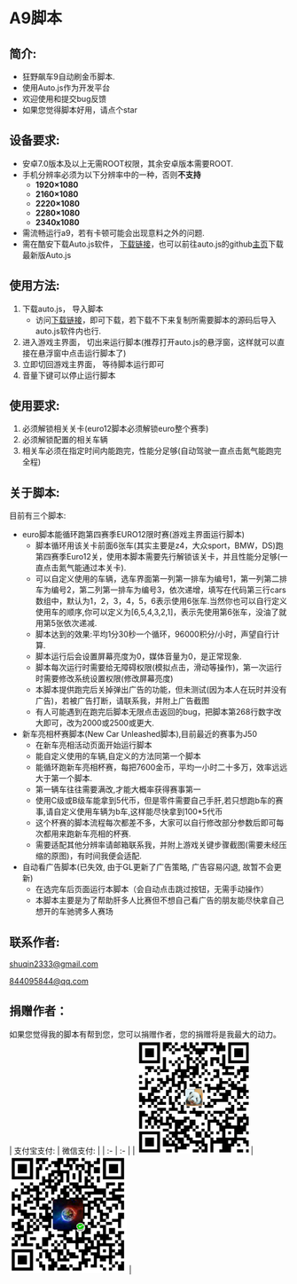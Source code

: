 # A9脚本
## 简介:
* 狂野飙车9自动刷金币脚本.
* 使用Auto.js作为开发平台
* 欢迎使用和提交bug反馈
* 如果您觉得脚本好用，请点个star

## 设备要求:
* 安卓7.0版本及以上无需ROOT权限，其余安卓版本需要ROOT.
* 手机分辨率必须为以下分辨率中的一种，否则**不支持**
  * **1920×1080**
  * **2160×1080**
  * **2220×1080**
  * **2280×1080**
  * **2340x1080**
* 需流畅运行a9，若有卡顿可能会出现意料之外的问题.
* 需在酷安下载Auto.js软件， [下载链接](https://www.coolapk.com/apk/org.autojs.autojs)，也可以前往auto.js的github[主页](https://github.com/hyb1996/Auto.js/releases)下载最新版Auto.js

## 使用方法:
1. 下载auto.js， 导入脚本
    * 访问[下载链接](https://github.com/zlsq/A9/releases)，即可下载，若下载不下来复制所需要脚本的源码后导入auto.js软件内也行.
2. 进入游戏主界面， 切出来运行脚本(推荐打开auto.js的悬浮窗，这样就可以直接在悬浮窗中点击运行脚本了)
3. 立即切回游戏主界面， 等待脚本运行即可
4. 音量下键可以停止运行脚本

## 使用要求:
1. 必须解锁相关关卡(euro12脚本必须解锁euro整个赛季)
2. 必须解锁配置的相关车辆
3. 相关车必须在指定时间内能跑完，性能分足够(自动驾驶一直点击氮气能跑完全程)

## 关于脚本:
目前有三个脚本:
* euro脚本能循环跑第四赛季EURO12限时赛(游戏主界面运行脚本)
    * 脚本循环用该关卡前面6张车(其实主要是z4，大众sport，BMW，DS)跑第四赛季Euro12关，使用本脚本需要先行解锁该关卡，并且性能分足够(一直点击氮气能通过本关卡).
    * 可以自定义使用的车辆，选车界面第一列第一排车为编号1，第一列第二排车为编号2，第二列第一排车为编号3，依次递增，填写在代码第三行cars数组中，默认为1，2，3，4，5，6表示使用6张车.当然你也可以自行定义使用车的顺序,你可以定义为[6,5,4,3,2,1]，表示先使用第6张车，没油了就用第5张依次递减.
    * 脚本达到的效果:平均1分30秒一个循环，96000积分/小时，声望自行计算.
    * 脚本运行后会设置屏幕亮度为0，媒体音量为0，是正常现象.
    * 脚本每次运行时需要给无障碍权限(模拟点击，滑动等操作)，第一次运行时需要修改系统设置权限(修改屏幕亮度)
    * 本脚本提供跑完后关掉弹出广告的功能，但未测试(因为本人在玩时并没有广告)，若被广告打断，请联系我，并附上广告截图
    * 有人可能遇到在跑完后脚本无限点击返回的bug，把脚本第268行数字改大即可，改为2000或2500或更大.
* 新车亮相杯赛脚本(New Car Unleashed脚本),目前最近的赛事为J50
    * 在新车亮相活动页面开始运行脚本
    * 能自定义使用的车辆,自定义的方法同第一个脚本
    * 能循环跑新车亮相杯赛，每把7600金币，平均一小时二十多万，效率远远大于第一个脚本.
    * 第一辆车往往需要满改,才能大概率获得赛事第一
    * 使用C级或B级车能拿到5代币，但是零件需要自己手肝,若只想跑b车的赛事,请自定义使用车辆为b车,这样能尽快拿到100*5代币
    * 这个杯赛的脚本流程每次都差不多，大家可以自行修改部分参数后即可每次都用来跑新车亮相的杯赛.
    * 需要适配其他分辨率请邮箱联系我，并附上游戏关键步骤截图(需要未经压缩的原图)，有时间我便会适配.
* 自动看广告脚本(已失效, 由于GL更新了广告策略, 广告容易闪退, 故暂不会更新)
    * 在选完车后页面运行本脚本（会自动点击跳过按钮，无需手动操作）
    * 本脚本主要是为了帮助肝多人比赛但不想自己看广告的朋友能尽快拿自己想开的车驰骋多人赛场
## 联系作者:
shuqin2333@gmail.com

844095844@qq.com

## 捐赠作者：
如果您觉得我的脚本有帮到您，您可以捐赠作者，您的捐赠将是我最大的动力。<br/>
| 支付宝支付: | 微信支付: |
| :- | :- |
| ![alipay](alipay.png) | ![wechat](wechat.png) |